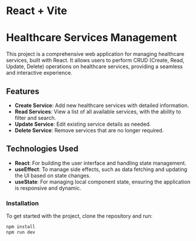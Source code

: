 # React + Vite
# Healthcare Services Management

This project is a comprehensive web application for managing healthcare services, built with React. It allows users to perform CRUD (Create, Read, Update, Delete) operations on healthcare services, providing a seamless and interactive experience.

## Features
- **Create Service**: Add new healthcare services with detailed information.
- **Read Services**: View a list of all available services, with the ability to filter and search.
- **Update Service**: Edit existing service details as needed.
- **Delete Service**: Remove services that are no longer required.

## Technologies Used
- **React**: For building the user interface and handling state management.
- **useEffect**: To manage side effects, such as data fetching and updating the UI based on state changes.
- **useState**: For managing local component state, ensuring the application is responsive and dynamic.

### Installation
To get started with the project, clone the repository and run:

```bash
npm install
npm run dev



